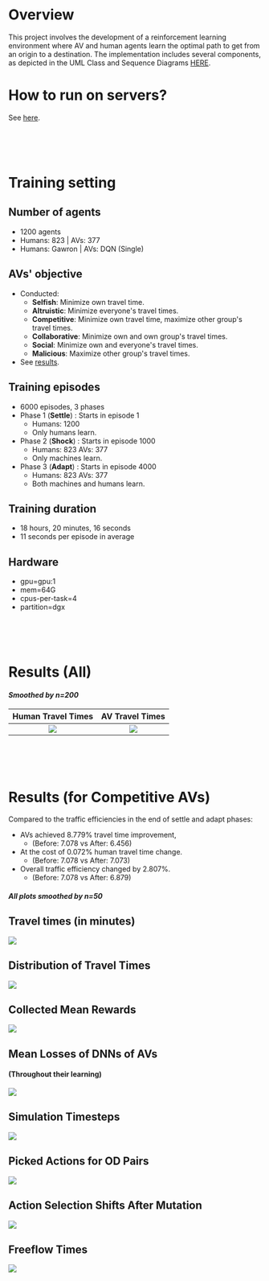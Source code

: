 # Overview

This project involves the development of a reinforcement learning environment where AV and human agents learn the optimal path to get from an origin to a destination.
The implementation includes several components, as depicted in the UML Class and Sequence Diagrams [HERE](https://miro.com/app/board/uXjVN4vGqSI=/?share_link_id=316593087566).

# How to run on servers?

See [here](server_scripts/how_to.md).

<br><br><br>

# Training setting

## Number of agents
- 1200 agents
- Humans: 823 | AVs: 377 
- Humans: Gawron | AVs: DQN (Single)
## AVs' objective
- Conducted:
    - **Selfish**: Minimize own travel time.
    - **Altruistic**: Minimize everyone's travel times.
    - **Competitive**: Minimize own travel time, maximize other group's travel times.
    - **Collaborative**: Minimize own and own group's travel times. 
    - **Social**: Minimize own and everyone's travel times.
    - **Malicious**: Maximize other group's travel times.
- See [results](results).
## Training episodes
- 6000 episodes, 3 phases
- Phase 1 (**Settle**) : Starts in episode 1
    - Humans: 1200
    - Only humans learn.
- Phase 2 (**Shock**) : Starts in episode 1000
    - Humans: 823  AVs: 377 
    - Only machines learn.
- Phase 3 (**Adapt**) : Starts in episode 4000
    - Humans: 823  AVs: 377
    - Both machines and humans learn.
## Training duration
- 18 hours, 20 minutes, 16 seconds
- 11 seconds per episode in average
## Hardware
 - gpu=gpu:1
 - mem=64G
 - cpus-per-task=4
 - partition=dgx

<br><br><br>

# Results (All)
#### *Smoothed by n=200*
Human Travel Times            |  AV Travel Times
:-------------------------:|:-------------------------:
![](readme_plots/HUMANS.png)  |  ![](readme_plots/AVs.png)

<br><br><br>

# Results (for Competitive AVs)

Compared to the traffic efficiencies in the end of settle and adapt phases:
- AVs achieved 8.779% travel time improvement,
    - (Before: 7.078 vs After: 6.456)
- At the cost of 0.072% human travel time change.
    - (Before: 7.078 vs After: 7.073)
- Overall traffic efficiency changed by 2.807%.
    - (Before: 7.078 vs After: 6.879)

#### *All plots smoothed by n=50*

## Travel times (in minutes)
![](readme_plots/travel_times.png)


## Distribution of Travel Times
![](readme_plots/tt_dist.png)


## Collected Mean Rewards
![](readme_plots/rewards.png)


## Mean Losses of DNNs of AVs 
#### (Throughout their learning)
![](readme_plots/losses.png)


## Simulation Timesteps
![](readme_plots/simulation_length.png)


## Picked Actions for OD Pairs
![](readme_plots/actions.png)


## Action Selection Shifts After Mutation
![](readme_plots/actions_shifts.png)


## Freeflow Times
![](readme_plots/ff_travel_time.png)